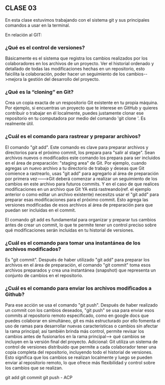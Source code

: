 ## CLASE 03
En esta clase estuvimos trabajando con el sistema git y sus principales comandos a usar en la terminal. 

En relación al GIT:

### ¿Qué es el control de versiones?
Básicamente es el sistema que registra los cambios realizados por los colaboradores en los archivos de un proyecto. Ver el historial ordenado y detallado de todas las modificaciones hechas en un repositorio, esto faicilita la colaboración, poder hacer un seguimiento de los cambios-->mejora la gestión del desarrollo del proyecto.

### ¿Qué es la “cloning” en Git?
Crea un copia exacta de un respositorio Git existente en tu propia máquina. Por ejemplo, si encuentras un proyecto que te interese en GitHub y quieres contribuir o trabajar en él localmente, puedes justamente clonar ese repositorio en tu computadora por medio del comando 'git clone <url del repositorio>'.
Es realmente útil.

### ¿Cuál es el comando para rastrear y preparar archivos?
El comando "git add". Este comando es clave para preparar archivos y directorios para el próximo commit, los prepara para "salir al stage". Sean archivos nuevos o modificados este comando los prepara para ser incluidos en el área de preparación: "staging area" de Git.
Por ejemplo, cuando agregas un nuevo archivo a tu directorio de trabajo y deseas que Git comience a rastrearlo, usas "git add" para agregarlo al área de preparación por primera vez--->Git deberá comenzar a realizar un seguimiento de los cambios en este archivo para futuros commits.
Y en el caso de que realices modificaciones en un archivo que Git YA está rastreando(ref. el ejemplo anterior o como editar un archivo existente) necesitzs usar el "git add" para preparar esas modificaciones para el próximo commit. Esto agrega las versiones modificadas de esos archivos al área de preparación para que puedan ser incluidas en el commit.

El comando git add es fundamental para organizar y preparar tus cambios antes de crear un commit, lo que te permite tener un control preciso sobre qué modificaciones serán incluidas en tu historial de versiones.

### ¿Cuál es el comando para tomar una instantánea de los archivos modificados?
Es "git commit". Después de haber utilizado "git add" para preparar los archivos en el área de preparación, el comando "git commit" toma esos archivos preparados y crea una instantánea (snapshot) que representa un conjunto de cambios en el repositorio.

### ¿Cuál es el comando para enviar los archivos modificados a Github?
Para ese acción se usa el comando "git push". Después de haber realizado un commit con los cambios deseados, "git push" se usa para enviar esos commits al repositorio remoto especificado, como en google docs que puedes colaborar en simultáneo, git es más estructurado por ello fomenta el uso de ramas para desarrollar nuevas características o cambios sin afectar la rama principal; así también brinda más control, permite revisar los cambios antes de fusionarlos en la rama principal--> qué cambios se incluyen en la versión final del proyecto.
 Adicional: Git utiliza un sistema de control de versiones distribuido que permite a cada colaborador tener una copia completa del repositorio, incluyendo todo el historial de versiones. Esto significa que los cambios se realizan localmente y luego se pueden enviar al repositorio remoto, lo que ofrece más flexibilidad y control sobre los cambios que se realizan.

git add git commit git push - ACP

